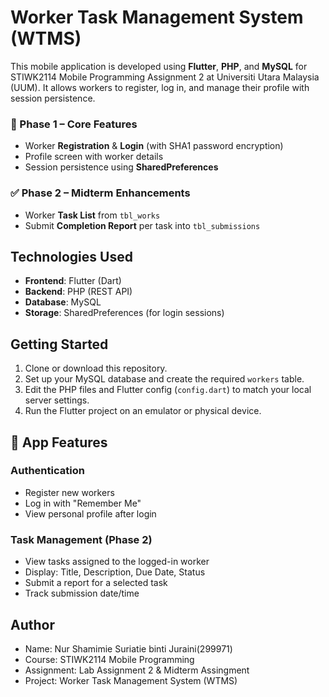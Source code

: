 # Worker Task Management System (WTMS)

This mobile application is developed using **Flutter**, **PHP**, and **MySQL** for STIWK2114 Mobile Programming Assignment 2 at Universiti Utara Malaysia (UUM). It allows workers to register, log in, and manage their profile with session persistence.

### 🔐 Phase 1 – Core Features
- Worker **Registration** & **Login** (with SHA1 password encryption)
- Profile screen with worker details
- Session persistence using **SharedPreferences**

### ✅ Phase 2 – Midterm Enhancements
- Worker **Task List** from `tbl_works`
- Submit **Completion Report** per task into `tbl_submissions`

## Technologies Used

- **Frontend**: Flutter (Dart)
- **Backend**: PHP (REST API)
- **Database**: MySQL
- **Storage**: SharedPreferences (for login sessions)

## Getting Started

1. Clone or download this repository.
2. Set up your MySQL database and create the required `workers` table.
3. Edit the PHP files and Flutter config (`config.dart`) to match your local server settings.
4. Run the Flutter project on an emulator or physical device.


## 📱 App Features

### Authentication
- Register new workers
- Log in with "Remember Me"
- View personal profile after login

### Task Management (Phase 2)
- View tasks assigned to the logged-in worker
- Display: Title, Description, Due Date, Status
- Submit a report for a selected task
- Track submission date/time

## Author

- Name: Nur Shamimie Suriatie binti Juraini(299971)
- Course: STIWK2114 Mobile Programming
- Assignment: Lab Assignment 2 & Midterm Assingment 
- Project: Worker Task Management System (WTMS)
